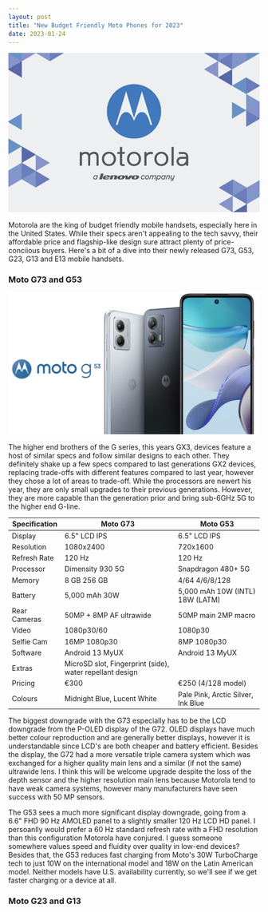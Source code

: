 ```yaml
---
layout: post
title: "New Budget Friendly Moto Phones for 2023"
date: 2023-01-24
---
```


![Motorola logo on a red background](/images/moto.jpg)

Motorola are the king of budget friendly mobile handsets, especially here in the United States. While their specs aren't appealing to the tech savvy, their affordable price and flagship-like design sure attract plenty of price-conciious buyers. Here's a bit of a dive into their newly released G73, G53, G23, G13 and E13 mobile handsets.

### Moto G73 and G53

![Motorola Moto G73 and Moto G53 alongside each other](/images/moto-g53.jpg)

The higher end brothers of the G series, this years GX3, devices feature a host of similar specs and follow similar designs to each other. They definitely shake up a few specs compared to last generations GX2 devices, replacing trade-offs with different features compared to last year, however they chose a lot of areas to trade-off. While the processors are newert his year, they are only small upgrades to their previous generations. However, they are more capable than the generation prior and bring sub-6GHz 5G to the higher end G-line.

| Specification | Moto G73                    | Moto G53                           |
|---------------|-----------------------------|------------------------------------|
| Display       | 6.5" LCD IPS                | 6.5" LCD IPS                       |
| Resolution    | 1080x2400                   | 720x1600                           |
| Refresh Rate  | 120 Hz                      | 120 Hz                             |
| Processor     | Dimensity 930 5G            | Snapdragon 480+ 5G                 |
| Memory        | 8 GB  256 GB                | 4/64   4/6/8/128                   |
| Battery       | 5,000 mAh 30W               | 5,000 mAh 10W (INTL) 18W (LATM)    |
| Rear Cameras  | 50MP + 8MP AF ultrawide     | 50MP main 2MP macro                |
| Video         | 1080p30/60                  | 1080p30                            |
| Selfie Cam    | 16MP 1080p30                | 8MP 1080p30                        |
| Software      | Android 13 MyUX             | Android 13 MyUX                    |
| Extras        | MicroSD slot, Fingerprint (side), water repellant design        
| Pricing       | €300                        | €250 (4/128 model)                 |
| Colours       | Midnight Blue, Lucent White | Pale Pink, Arctic Silver, Ink Blue |

The biggest downgrade with the G73 especially has to be the LCD downgrade from the P-OLED display of the G72. OLED displays have much better colour reproduction and are generally better displays, however it is understandable since LCD's are both cheaper and battery efficient. Besides the display, the G72 had a more versatile triple camera system which was exchanged for a higher quality main lens and a similar (if not the same) ultrawide lens. I think this will be welcome upgrade despite the loss of the depth sensor and the higher resolution main lens because Motorola tend to have weak camera systems, however many manufacturers have seen success with 50 MP sensors.

The G53 sees a much more significant display downgrade, going from a 6.6" FHD 90 Hz AMOLED panel to a slightly smaller 120 Hz LCD HD panel. I persoanlly would prefer a 60 Hz standard refresh rate with a FHD resolution than this configuration Motorola have conjured. I guess someone somewhere values speed and fluidity over quality in low-end devices? Besides that, the G53 reduces fast charging from Moto's 30W TurboCharge tech to just 10W on the international model and 18W on the Latin American model. Neither models have U.S. availability currently, so we'll see if we get faster charging or a device at all. 

### Moto G23 and G13

